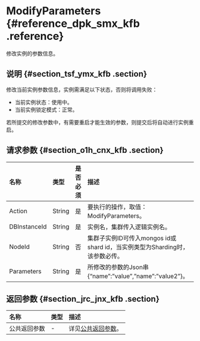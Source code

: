 # ModifyParameters {#reference_dpk_smx_kfb .reference}

修改实例的参数信息。

## 说明 {#section_tsf_ymx_kfb .section}

修改当前实例参数信息，实例需满足以下状态，否则将调用失败：

-   当前实例状态：使用中。
-   当前实例锁定模式：正常。

若所提交的修改参数中，有需要重启才能生效的参数，则提交后将自动进行实例重启。

## 请求参数 {#section_o1h_cnx_kfb .section}

|名称|类型|是否必须|描述|
|:-|:-|:---|:-|
|Action|String|是|要执行的操作，取值：ModifyParameters。|
|DBInstanceId|String|是|实例名，集群传入逻辑实例名。|
|NodeId|String|否|集群子实例ID可传入mongos id或shard id，当实例类型为Sharding时，该参数必传。|
|Parameters|String|是|所修改的参数的Json串\{“name”:”value”,”name”:”value2”\}。|

## 返回参数 {#section_jrc_jnx_kfb .section}

|名称|类型|描述|
|:-|:-|:-|
|公共返回参数|-|详见[公共返回参数](cn.zh-CN/API参考/公共参数.md#)。|

